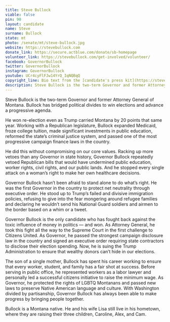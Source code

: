 ```yaml
---
title: Steve Bullock
viable: false
pin: 90
layout: candidate
name: Steve
surname: Bullock
state: mt
photo: /senate/mt/steve-bullock.jpg
website: https://stevebullock.com
donate_link: https://secure.actblue.com/donate/sb-homepage
volunteer_link: https://stevebullock.com/get-involved/volunteer/
facebook: GovernorBullock
twitter: GovernorBullock
instagram: GovernorBullock
youtube: UCr4cyFlFJw14YrQ_IqNQBqQ
copyright_line: Bio text from the [candidate's press kit](https://stevebullock.com/press-kit/) may be &copy; Bullock for President.
description: Steve Bullock is the two-term Governor and former Attorney General of Montana. He’s gotten a lot of progressive things done, even with a Republican legislature.
---
```

Steve Bullock is the two-term Governor and former Attorney General of Montana. Bullock has bridged political divides to win elections and advance a progressive agenda.

He won re-election even as Trump carried Montana by 20 points that same year. Working with a Republican legislature, Bullock expanded Medicaid, froze college tuition, made significant investments in public education, reformed the state’s criminal justice system, and passed one of the most progressive campaign finance laws in the country.

He did this without compromising on our core values. Racking up more vetoes than any Governor in state history, Governor Bullock repeatedly vetoed Republican bills that would have undermined public education, worker rights, civil rights, and our public lands. And he stopped every single attack on a woman’s right to make her own healthcare decisions.

Governor Bullock hasn’t been afraid to stand alone to do what’s right. He was the first Governor in the country to protect net neutrality through executive order. He stood up to Trump’s failed and divisive immigration policies, refusing to give into the fear mongering around refugee families and declaring he wouldn’t send his National Guard soldiers and airmen to the border based on a whim or a tweet.

Governor Bullock is the only candidate who has fought back against the toxic influence of money in politics — and won. As Attorney General, he took this fight all the way to the Supreme Court in the first challenge to Citizens United. As Governor, he passed the strongest campaign disclosure law in the country and signed an executive order requiring state contractors to disclose their election spending. Now, he is suing the Trump Administration to ensure that wealthy donors can’t hide in our elections.

The son of a single mother, Bullock has spent his career working to ensure that every worker, student, and family has a fair shot at success. Before serving in public office, he represented workers as a labor lawyer and personally led a successful citizens initiative to raise the minimum wage. As Governor, he protected the rights of LGBTQ Montanans and passed new laws to preserve Native American language and culture. With Washington divided by partisanship, Governor Bullock has always been able to make progress by bringing people together.

Bullock is a Montana native. He and his wife Lisa still live in his hometown, where they are raising their three children, Caroline, Alex, and Cam.
